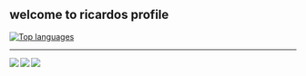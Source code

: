 ## welcome to ricardos profile

[![Top languages](https://github-readme-stats.vercel.app/api/top-langs/?username=itsrichardyu&layout=compact&theme=dracula)](https://github.com/anuraghazra/github-readme-stats)

---

<a>
<img align=left src=https://github-readme-stats.vercel.app/api/pin/?username=itsrichardyu&repo=cis6&theme=monokai />
</a>
<a>
<img align=left src=https://github-readme-stats.vercel.app/api/pin/?username=itsrichardyu&repo=covid19-datascraper&theme=monokai />
</a>
<a>
<img align=left src=https://github-readme-stats.vercel.app/api/pin/?username=itsrichardyu&repo=previewspotify&theme=monokai />
</a>

